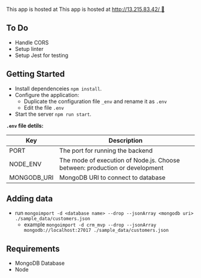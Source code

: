 This app is hosted at This app is hosted at [http://13.215.83.42/ 🚀](http://13.215.83.42/)   

## To Do
* Handle CORS
* Setup linter
* Setup Jest for testing

## Getting Started
* Install dependenceies `npm install`. 
* Configure the application:
  * Duplicate the configuration file `_env` and rename it as `.env`
  * Edit the file `.env`
* Start the server `npm run start`. 

**`.env` file detils:** 

| Key | Description |
|-----|-------------|
| PORT | The port for running the backend |
| NODE_ENV | The mode of execution of Node.js. Choose between: production or development |
| MONGODB_URI | MongoDB URI to connect to database |

## Adding data
- run `mongoimport -d <database name> --drop --jsonArray <mongodb uri> ./sample_data/customers.json` 
  - example `mongoimport -d crm_mvp --drop --jsonArray mongodb://localhost:27017 ./sample_data/customers.json`

## Requirements
* MongoDB Database
* Node